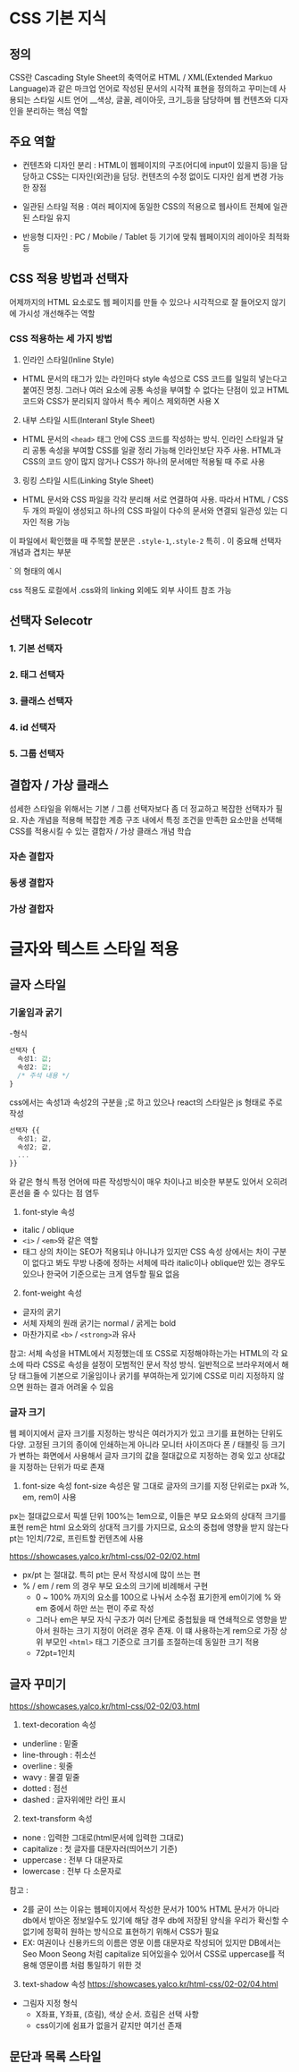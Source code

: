 # CSS 기본 지식
## 정의
CSS란 Cascading Style Sheet의 축역어로 HTML / XML(Extended Markuo Language)과 같은 마크업 언어로 작성된 문서의 시각적 표현을 정의하고 꾸미는데 사용되는 스타일 시트 언어
__색상, 글꼴, 레이아웃, 크기_등을 담당하며 웹 컨텐츠와 디자인을 분리하는 핵심 역할
## 주요 역할
- 컨텐츠와 디자인 분리 : HTML이 웹페이지의 구조(어디에 input이 있을지 등)을 담당하고 CSS는 디자인(외관)을 담당. 컨텐츠의 수정 없이도 디자인 쉽게 변경 가능한 장점

- 일관된 스타일 적용 : 여러 페이지에 동일한 CSS의 적용으로 웹사이트 전체에 일관된 스타일 유지

- 반응형 디자인 : PC / Mobile / Tablet 등 기기에 맞춰 웹페이지의 레이아웃 최적화 등
## CSS 적용 방법과 선택자
어제까지의 HTML 요소로도 웹 페이지를 만들 수 있으나 시각적으로 잘 들어오지 않기에 가시성 개선해주는 역할

### CSS 적용하는 세 가지 방법
1. 인라인 스타일(Inline Style)
  - HTML 문서의 태그가 있는 라인마다 style 속성으로 CSS 코드를 일일히 넣는다고 붙여진 명칭. 그러나 여러 요소에 공통 속성을 부여할 수 없다는 단점이 있고 HTML 코드와 CSS가 분리되지 않아서 특수 케이스 제외하면 사용 X
2. 내부 스타일 시트(Interanl Style Sheet)
  - HTML 문서의 `<head>` 태그 안에 CSS 코드를 작성하는 방식. 인라인 스타일과 달리 공통 속성을 부여할 CSS를 일괄 정리 가능해 인라인보단 자주 사용. HTML과 CSS의 코드 양이 많지 않거나 CSS가 하나의 문서에만 적용될 때 주로 사용
3. 링킹 스타일 시트(Linking Style Sheet)
  - HTML 문서와 CSS 파일을 각각 분리해 서로 연결하여 사용. 따라서 HTML / CSS 두 개의 파일이 생성되고 하나의 CSS 파일이 다수의 문서와 연결되 일관성 있는 디자인 적용 가능

이 파일에서 확인했을 때 주목할 분분은  `.style-1`,`.style-2`
특히 . 이 중요해 선택자 개념과 겹치는 부분

`<Link rel="stylesjeet" href = "https://showcases.yal.co.kr/html-css/01-05/html.css"> 의 형태의 예시

css 적용도 로컬에서 .css와의 linking 외에도 외부 사이트 참조 가능

## 선택자 Selecotr
### 1. 기본 선택자
### 2. 태그 선택자
### 3. 클래스 선택자
### 4. id 선택자
### 5. 그룹 선택자

## 결합자 / 가상 클래스
섬세한 스타일을 위해서는 기본 / 그룹 선택자보다 좀 더 정교하고 복잡한 선택자가 필요. 자손 개념을 적용해 복잡한 계층 구조 내에서 특정 조건을 만족한 요소만을 선택해 CSS를 적용시킬 수 있는 결합자 / 가상 클래스 개념 학습

### 자손 결합자
### 동생 결합자
### 가상 결합자

# 글자와 텍스트 스타일 적용

## 글자 스타일
### 기울임과 굵기
-형식
```css
선택자 {
  속성1: 값;
  속성2: 값;
  /* 주석 내용 */
}
```
css에서는 속성1과 속성2의 구분을 ;로 하고 있으나 react의 스타일은 js 형태로 주로 작성
```jsx
선택자 {{
  속성1; 값,
  속성2; 값,
  ...
}}
```
와 같은 형식
특정 언어에 따른 작성방식이 매우 차이나고 비슷한 부분도 있어서 오히려 혼선을 줄 수 있다는 점 염두
1. font-style 속성
- italic / oblique
- `<i>` / `<em>`와 같은 역할
- 태그 상의 차이는 SEO가 적용되냐 아니냐가 있지만 CSS 속성 상에서는 차이 구분이 없다고 봐도 무방
  나중에 정하는 서체에 따라 italic이나 oblique만 있는 경우도 있으나 한국어 기준으로는 크게 염두할
  필요 없음

2. font-weight 속성
  - 글자의 굵기
  - 서체 자체의 원래 굵기는 normal / 굵게는 bold
  - 마찬가지로 `<b>` / `<strong>`과 유사

참고: 서체 속성을 HTML에서 지정했는데 또 CSS로 지정해야하는가는
HTML의 각 요소에 따라 CSS로 속성을 설정이 모범적인 문서 작성 방식. 일반적으로 브라우저에서 해당 태그들에 기본으로 기울임이나 굵기를 부여하는게 있기에 CSS로 미리 지정하지 않으면 원하는 결과 어려울 수 있음

### 글자 크기
웹 페이지에서 글자 크기를 지정하는 방식은 여러가지가 있고 크기를 표현하는 단위도 다양. 고정된 크기의 종이에 인쇄하는게 아니라 모니터 사이즈마다 폰 / 태블릿 등 크기가 변하는 화면에서 사용해서 글자 크기의 값을 절대값으로 지정하는 경욱 있고 상대값을 지정하는 단위가 따로 존재

1. font-size 속성
font-size 속성은 말 그대로 글자의 크기를 지정
단위로는 px과 %, em, rem이 사용

px는 절대값으로서 픽셀 단위
100%는 1em으로, 이들은 부모 요소와의 상대적 크기를 표현
rem은 html 요소와의 상대적 크기를 가지므로, 요소의 중첩에 영향을 받지 않는다
pt는 1인치/72로, 프린트할 컨텐츠에 사용

https://showcases.yalco.kr/html-css/02-02/02.html

  - px/pt 는 절대값. 특히 pt는 문서 작성시에 많이 쓰는 편
  - % / em / rem 의 경우 부모 요소의 크기에 비례해서 구현
    - 0 ~ 100% 까지의 요소를 100으로 나눠서 소수점 표기한게 em이기에 % 와 em 중에서 하만 쓰는 편이 주로 작성
    - 그러나 em은 부모 자식 구조가 여러 단계로 중첩됬을 때 연쇄적으로 영향을 받아서 원하는 크기 지정이 어려운 경우 존재. 
      이 떄 사용하는게 rem으로 가장 상위 부모인 `<html>` 태그 기준으로 크기를 조절하는데 동일한 크기 적용
    - 72pt=1인치

## 글자 꾸미기
https://showcases.yalco.kr/html-css/02-02/03.html

1. text-decoration 속성
  - underline : 밑줄
  - line-through : 취소선
  - overline : 윗줄
  - wavy : 물결 밑줄
  - dotted : 점선
  - dashed : 글자위에만 라인 표시
2. text-transform 속성
  - none : 입력한 그대로(html문서에 입력한 그대로)
  - capitalize : 첫 글자를 대문자러(띄어쓰기 기준)
  - uppercase : 전부 다 대문자로
  - lowercase : 전부 다 소문자로

참고 : 
- 2를 굳이 쓰는 이유는 웹페이지에서 작성한 문서가 100% HTML 문서가 아니라
  db에서 받아온 정보일수도 있기에 해당 경우 db에 저장된 양식을 우리가 확신할 수 없기에
  정확히 원하는 방식으로 표현하기 위해서 CSS가 필요
- EX: 여권이나 신용카드의 이름은 영문 이름 대문자로 작성되어 있지만 
      DB에서는 Seo Moon Seong 처럼 capitalize 되어있을수 있어서 
      CSS로 uppercase를 적용해 영문이름 처럼 통일하기 위한 것

3. text-shadow 속성
https://showcases.yalco.kr/html-css/02-02/04.html
- 그림자 지정 형식
  - X좌표, Y좌표, (흐림), 색상 순서. 흐림은 선택 사항
  - css이기에 쉼표가 없을거 같지만 여기선 존재

## 문단과 목록 스타일